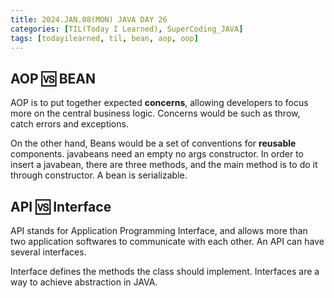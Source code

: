 ```yaml
---
title: 2024.JAN.08(MON) JAVA DAY 26
categories: [TIL(Today I Learned), SuperCoding_JAVA]
tags: [todayilearned, til, bean, aop, oop]
---
```


## AOP 🆚 BEAN

AOP is to put together expected **concerns**, allowing developers to focus more on the central business logic. Concerns would be such as throw, catch errors and exceptions.

On the other hand, Beans would be a set of conventions for **reusable** components. javabeans need an empty no args constructor. In order to insert a javabean, there are three methods, and the main method is to do it through constructor. A bean is serializable.

## API 🆚 Interface

API stands for Application Programming Interface, and allows more than two application softwares to communicate with each other. An API can have several interfaces.

Interface defines the methods the class should implement. Interfaces are a way to achieve abstraction in JAVA.
